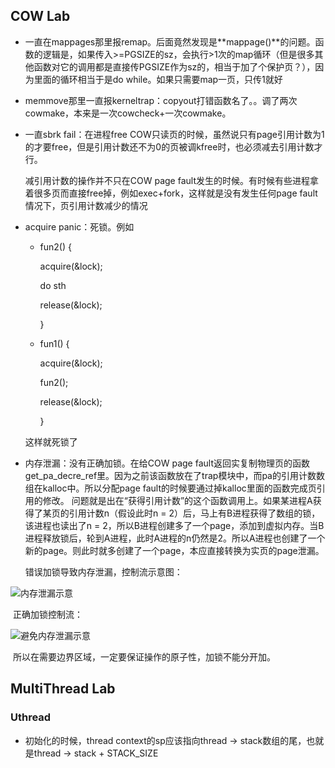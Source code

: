 ## COW Lab

- 一直在mappages那里报remap。后面竟然发现是**mappage()**的问题。函数的逻辑是，如果传入>=PGSIZE的sz，会执行>1次的map循环（但是很多其他函数对它的调用都是直接传PGSIZE作为sz的，相当于加了个保护页？），因为里面的循环相当于是do while。如果只需要map一页，只传1就好

- memmove那里一直报kerneltrap：copyout打错函数名了。。调了两次cowmake，本来是一次cowcheck+一次cowmake。

- 一直sbrk fail：在进程free COW只读页的时候，虽然说只有page引用计数为1的才要free，但是引用计数还不为0的页被调kfree时，也必须减去引用计数才行。

  减引用计数的操作并不只在COW page fault发生的时候。有时候有些进程拿着很多页而直接free掉，例如exec+fork，这样就是没有发生任何page fault情况下，页引用计数减少的情况

- acquire panic：死锁。例如

  - fun2() {

    acquire(&lock);

    do sth

    release(&lock);

    }

  - fun1() {

    acquire(&lock);

    fun2();

    release(&lock);

    }

  这样就死锁了

- 内存泄漏：没有正确加锁。在给COW page fault返回实复制物理页的函数get_pa_decre_ref里。因为之前该函数放在了trap模块中，而pa的引用计数数组在kalloc中。所以分配page fault的时候要通过掉kalloc里面的函数完成页引用的修改。
  问题就是出在“获得引用计数”的这个函数调用上。如果某进程A获得了某页的引用计数n（假设此时n = 2）后，马上有B进程获得了数组的锁，该进程也读出了n = 2，所以B进程创建多了一个page，添加到虚拟内存。当B进程释放锁后，轮到A进程，此时A进程的n仍然是2。所以A进程也创建了一个新的page。则此时就多创建了一个page，本应直接转换为实页的page泄漏。

  错误加锁导致内存泄漏，控制流示意图：

![内存泄漏示意](D:\GitHubLocalRepository\xv6\note\picture\内存泄漏示意.png)

​	正确加锁控制流：

![避免内存泄漏示意](D:\GitHubLocalRepository\xv6\note\picture\避免内存泄漏示意.png)

​	所以在需要边界区域，一定要保证操作的原子性，加锁不能分开加。



## MultiThread Lab

### Uthread

- 初始化的时候，thread context的sp应该指向thread -> stack数组的尾，也就是thread -> stack + STACK_SIZE